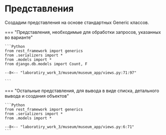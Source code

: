 # Представления

Создадим представления на основе стандартных Generic классов.

=== "Представления, необходимые для обработки запросов, указанных во варианте"

    ```Python
    from rest_framework import generics
    from .serializers import *
    from .models import *
    from django.db.models import Count, F

    --8<-- "laboratiry_work_3/museum/museum_app/views.py:71:97"

    ```

=== "Остальные представления, для вывода в виде списка, детального вывода и создания объектов"

    ```Python
    from rest_framework import generics
    from .serializers import *
    from .models import *

    --8<-- "laboratiry_work_3/museum/museum_app/views.py:6:71"
    ```

